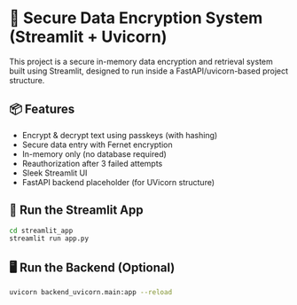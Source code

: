 
# 🔐 Secure Data Encryption System (Streamlit + Uvicorn)

This project is a secure in-memory data encryption and retrieval system built using Streamlit, designed to run inside a FastAPI/uvicorn-based project structure.

## 📦 Features
- Encrypt & decrypt text using passkeys (with hashing)
- Secure data entry with Fernet encryption
- In-memory only (no database required)
- Reauthorization after 3 failed attempts
- Sleek Streamlit UI
- FastAPI backend placeholder (for UVicorn structure)

## 🚀 Run the Streamlit App
```bash
cd streamlit_app
streamlit run app.py
```

## 🖥️ Run the Backend (Optional)
```bash
uvicorn backend_uvicorn.main:app --reload
```
